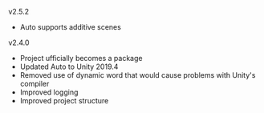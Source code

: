 v2.5.2
- Auto supports additive scenes

v2.4.0 
- Project ufficially becomes a package
- Updated Auto to Unity 2019.4
- Removed use of dynamic word that would cause problems with Unity's compiler
- Improved logging
- Improved project structure
